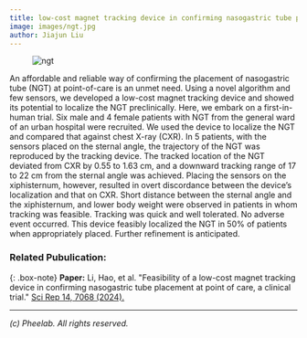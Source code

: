 ```yaml
---
title: low-cost magnet tracking device in confirming nasogastric tube placement 
image: images/ngt.jpg
author: Jiajun Liu
---
```


<figure class="figure">
  <img src="https://pheelab.github.io/images/ngt.jpg" alt="ngt">
</figure>

An affordable and reliable way of confirming the placement of nasogastric tube (NGT) at point-of-care is an unmet need. Using a novel algorithm and few sensors, we developed a low-cost magnet tracking device and showed its potential to localize the NGT preclinically. Here, we embark on a first-in-human trial. Six male and 4 female patients with NGT from the general ward of an urban hospital were recruited. We used the device to localize the NGT and compared that against chest X-ray (CXR). In 5 patients, with the sensors placed on the sternal angle, the trajectory of the NGT was reproduced by the tracking device. The tracked location of the NGT deviated from CXR by 0.55 to 1.63 cm, and a downward tracking range of 17 to 22 cm from the sternal angle was achieved. Placing the sensors on the xiphisternum, however, resulted in overt discordance between the device’s localization and that on CXR. Short distance between the sternal angle and the xiphisternum, and lower body weight were observed in patients in whom tracking was feasible. Tracking was quick and well tolerated. No adverse event occurred. This device feasibly localized the NGT in 50% of patients when appropriately placed. Further refinement is anticipated.



### Related Pubulication:

{: .box-note}
**Paper:** Li, Hao, et al. "Feasibility of a low-cost magnet tracking device in confirming nasogastric tube placement at point of care, a clinical trial." [Sci Rep 14, 7068 (2024).](https://doi.org/10.1038/s41598-024-57455-7)

--- 
*(c)  Pheelab. All rights reserved.*
